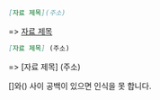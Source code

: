 ~~~md
[자료 제목](주소) 
~~~
=> [자료 제목](주소)
~~~md
[자료 제목] (주소) 
~~~
=> [자료 제목] (주소) 


[]와() 사이 공백이 있으면 인식을 못 합니다.
